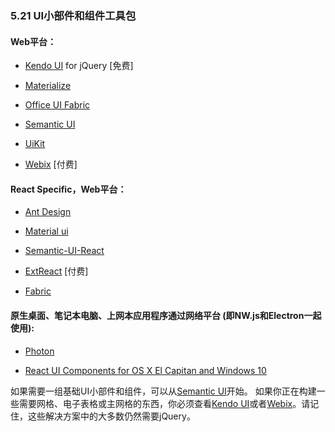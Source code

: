 ### 5.21 UI小部件和组件工具包

#### Web平台：

* [Kendo UI](http://www.telerik.com/kendo-ui) for jQuery \[免费\]

* [Materialize](http://materializecss.com/)

* [Office UI Fabric](http://dev.office.com/fabric)

* [Semantic UI](http://semantic-ui.com/)

* [UiKit](https://getuikit.com/)

* [Webix](http://webix.com/) \[付费\]

#### React Specific，Web平台：

* [Ant Design](https://ant.design/)

* [Material ui](http://material-ui.com/)

* [Semantic-UI-React](https://react.semantic-ui.com/)

* [ExtReact](https://www.sencha.com/products/extreact/#app) \[付费\]

* [Fabric](https://developer.microsoft.com/en-us/fabric)

#### 原生桌面、笔记本电脑、上网本应用程序通过网络平台 (即NW.js和Electron一起使用):

* [Photon](http://photonkit.com/)

* [React UI Components for OS X El Capitan and Windows 10](http://gabrielbull.github.io/react-desktop/)

<!-- If you need a basic set of UI Widgets/Components start with Semantic UI. If you are building something that needs a grid, spreadsheet, or pivot grid you'll have to look at Kendo UI or Webix. Keep in mind that most of these solutions still require jQuery. -->

如果需要一组基础UI小部件和组件，可以从[Semantic UI](http://semantic-ui.com/)开始。
如果你正在构建一些需要网格、电子表格或主网格的东西，你必须查看[Kendo UI](http://www.telerik.com/kendo-ui)或者[Webix](http://webix.com/)。请记住，这些解决方案中的大多数仍然需要jQuery。